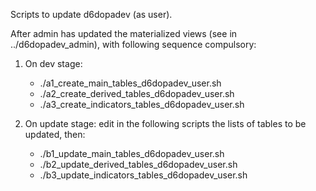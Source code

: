 Scripts to update d6dopadev (as user).

After admin has updated the materialized views (see in ../d6dopadev_admin), with following sequence compulsory:

1.  On dev stage: 
    *  ./a1_create_main_tables_d6dopadev_user.sh
    *  ./a2_create_derived_tables_d6dopadev_user.sh
    *  ./a3_create_indicators_tables_d6dopadev_user.sh

2.  On update stage: edit in the following scripts the lists of tables to be updated, then:
    *  ./b1_update_main_tables_d6dopadev_user.sh
    *  ./b2_update_derived_tables_d6dopadev_user.sh
    *  ./b3_update_indicators_tables_d6dopadev_user.sh
